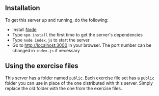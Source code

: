 ## Installation

To get this server up and running, do the following:

* Install [Node](http://nodejs.org)
* Type `npm install` the first time to get the server's dependencies
* Type `node index.js` to start the server
* Go to [http://localhost:3000](http://localhost:3000) in your browser. The port number can be changed in `index.js` if necessary

## Using the exercise files

This server has a folder named `public`. Each exercise file set has a `public` folder you can use in place of the one distributed with this server. Simply replace the old folder with the one from the exercise files.